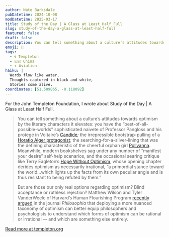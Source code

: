 ```yaml
---
author: Nate Barksdale
pubDatetime: 2024-10-08
modDatetime: 2025-03-17
title: Study of the Day | A Glass at Least Half Full
slug: study-of-the-day-a-glass-at-least-half-full
featured: false
draft: false
description: You can tell something about a culture’s attitudes towards optimism by the literary characters it elevates: you have the “best-of-all-possible-worlds” sophistic...
emoji: 📝
tags:
  - 🌀 Templeton
  - 🇨🇳 China
  - ✈️ Aviation
haiku: |
  Words flow like water,
  Thoughts captured in black and white,
  Stories come alive.
coordinates: [51.509865, -0.118092]
---
```


For the John Templeton Foundation, I wrote about Study of the Day | A Glass at Least Half Full.

> You can tell something about a culture’s attitudes towards optimism by the literary characters it elevates: you have the “best-of-all-possible-worlds” sophisticated naivete of Professor Pangloss and his protege in Voltaire’s [Candide](https://standardebooks.org/ebooks/voltaire/candide/the-modern-library)*;* the irrepressible bootstrap-pulling of a [Horatio Alger protagonist](https://standardebooks.org/ebooks/horatio-alger-jr/ragged-dick); the searching-for-a-silver-lining that was the defining characteristic of the cheerful orphan girl [Pollyanna](https://standardebooks.org/ebooks/eleanor-h-porter/pollyanna). Meanwhile, modern bookshelves sag under any number of “manifest your desire” self-help scenarios, and the occasional searing critique like Terry Eagleton’s [Hope Without Optimism](https://www.upress.virginia.edu/title/4948/)*,* whose opening chapter derides optimism as necessarily irrational, “a primordial stance toward the world…which lights up the facts from its own peculiar angle and is thus resistant to being refuted by them.”
>
> But are those our only real options regarding optimism? Blind acceptance or ruthless rejection? Matthew Wilson and Tyler VanderWeele of Harvard’s Human Flourishing Program [recently argued](https://link.springer.com/content/pdf/10.1007/s11406-024-00758-w.pdf) in the journal *Philosophia* that deploying a more nuanced taxonomy of optimism can better equip philosophers and psychologists to understand which forms of optimism can be rational or irrational — and which are something else entirely.

[Read more at templeton.org](https://www.templeton.org/news/a-glass-at-least-half-full)
